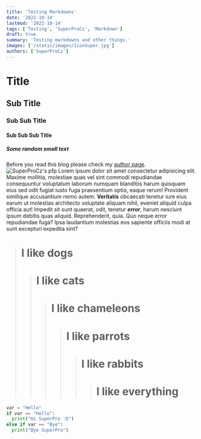 ```yaml
---
title: 'Testing Markdowns'
date: '2022-10-14'
lastmod: '2022-10-14'
tags: ['Testing', 'SuperProCz', 'Markdown']
draft: true
summary: 'Testing markdowns and other things.'
images: ['/static/images/IconSuper.jpg']
authors: ['SuperProCz']
---
```


# Title
## Sub Title
### Sub Sub Title
#### Sub Sub Sub Title
##### Some random small text

Before you read this blog please check my [author page](https://blog.yasifys.tk/author/SuperProCz "Never gonna give you up").
![SuperProCz's pfp](/static/images/IconSuper.jpg "Meow")
Lorem ipsum dolor sit amet consectetur adipisicing elit. Maxime mollitia,
molestiae quas vel sint commodi repudiandae consequuntur voluptatum laborum
numquam blanditiis harum quisquam eius sed odit fugiat iusto fuga praesentium
optio, eaque rerum! Provident similique accusantium nemo autem. **Veritatis**
obcaecati tenetur iure eius earum ut molestias architecto voluptate aliquam
nihil, eveniet aliquid culpa officia aut! Impedit sit sunt quaerat, odit,
tenetur ***error***, harum nesciunt ipsum debitis quas aliquid. Reprehenderit,
quia. Quo neque error repudiandae fuga? Ipsa laudantium molestias eos 
sapiente officiis modi at sunt excepturi expedita sint?

> # I like dogs
> > # I like cats
> > > # I like chameleons
> > > > # I like parrots
> > > > > # I like rabbits
> > > > > > # I like everything

```python
var = "Hello"
if var == "Hello":
  print("Hi SuperPro :D")
else if var == "Bye":
  print("Bye SuperPro")
```
